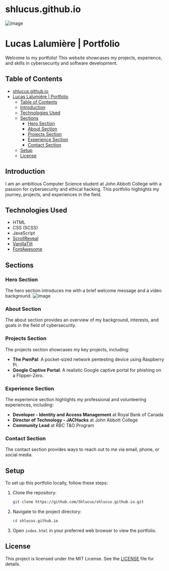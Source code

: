# shlucus.github.io
![image](https://github.com/user-attachments/assets/8473f387-9109-4be4-9ab7-e5f4d002fe2a)

# Lucas Lalumière | Portfolio

Welcome to my portfolio! This website showcases my projects, experience, and skills in cybersecurity and software development.

## Table of Contents


- [shlucus.github.io](#shlucusgithubio)
- [Lucas Lalumière | Portfolio](#lucas-lalumière--portfolio)
  - [Table of Contents](#table-of-contents)
  - [Introduction](#introduction)
  - [Technologies Used](#technologies-used)
  - [Sections](#sections)
    - [Hero Section](#hero-section)
    - [About Section](#about-section)
    - [Projects Section](#projects-section)
    - [Experience Section](#experience-section)
    - [Contact Section](#contact-section)
  - [Setup](#setup)
  - [License](#license)

## Introduction

I am an ambitious Computer Science student at John Abbott College with a passion for cybersecurity and ethical hacking. This portfolio highlights my journey, projects, and experiences in the field.

## Technologies Used

- HTML
- CSS (SCSS)
- JavaScript
- [ScrollReveal](https://scrollrevealjs.org/)
- [VanillaTilt](https://micku7zu.github.io/vanilla-tilt.js/)
- [FontAwesome](https://fontawesome.com/)

## Sections

### Hero Section

The hero section introduces me with a brief welcome message and a video background.
![image](https://github.com/user-attachments/assets/8473f387-9109-4be4-9ab7-e5f4d002fe2a)

### About Section

The about section provides an overview of my background, interests, and goals in the field of cybersecurity.



### Projects Section

The projects section showcases my key projects, including:

- **The PwnPal**: A pocket-sized network pentesting device using Raspberry Pi.
- **Google Captive Portal**: A realistic Google captive portal for phishing on a Flipper-Zero.

### Experience Section

The experience section highlights my professional and volunteering experiences, including:

- **Developer - Identity and Access Management** at Royal Bank of Canada
- **Director of Technology - JACHacks** at John Abbott College
- **Community Lead** at RBC T&O Program

### Contact Section

The contact section provides ways to reach out to me via email, phone, or social media.

## Setup

To set up this portfolio locally, follow these steps:

1. Clone the repository:

    ```sh
    git clone https://github.com/Shlucus/shlucus.github.io.git
    ```

2. Navigate to the project directory:

    ```sh
    cd shlucus.github.io
    ```

3. Open `index.html` in your preferred web browser to view the portfolio.

## License

This project is licensed under the MIT License. See the [LICENSE](LICENSE) file for details.


